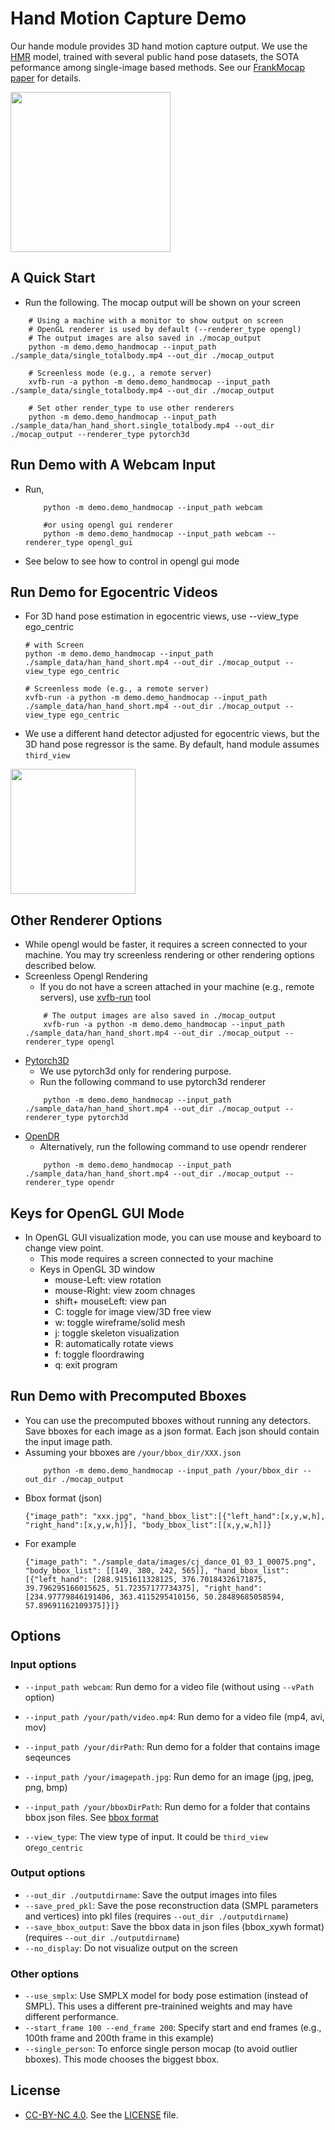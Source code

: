 # Hand Motion Capture Demo

Our hande module provides 3D hand motion capture output. We use the [HMR](https://akanazawa.github.io/hmr/) model, trained with several public hand pose datasets, the SOTA peformance among single-image based methods. See our [FrankMocap paper](https://penincillin.github.io/frank_mocap) for details.

<p>
    <img src="https://github.com/jhugestar/jhugestar.github.io/blob/master/img/frankmocap_hand.gif" height="256">
</p>


## A Quick Start
- Run the following. The mocap output will be shown on your screen
```
    # Using a machine with a monitor to show output on screen
    # OpenGL renderer is used by default (--renderer_type opengl)
    # The output images are also saved in ./mocap_output
    python -m demo.demo_handmocap --input_path ./sample_data/single_totalbody.mp4 --out_dir ./mocap_output

    # Screenless mode (e.g., a remote server)
    xvfb-run -a python -m demo.demo_handmocap --input_path ./sample_data/single_totalbody.mp4 --out_dir ./mocap_output

    # Set other render_type to use other renderers
    python -m demo.demo_handmocap --input_path ./sample_data/han_hand_short.single_totalbody.mp4 --out_dir ./mocap_output --renderer_type pytorch3d
```

## Run Demo with A Webcam Input
- Run,
    ```
        python -m demo.demo_handmocap --input_path webcam

        #or using opengl gui renderer
        python -m demo.demo_handmocap --input_path webcam --renderer_type opengl_gui
    ```
- See below to see how to control in opengl gui mode

## Run Demo for Egocentric Videos
- For 3D hand pose estimation in egocentric views, use --view_type ego_centric
    ```
    # with Screen
    python -m demo.demo_handmocap --input_path ./sample_data/han_hand_short.mp4 --out_dir ./mocap_output --view_type ego_centric

    # Screenless mode (e.g., a remote server)
    xvfb-run -a python -m demo.demo_handmocap --input_path ./sample_data/han_hand_short.mp4 --out_dir ./mocap_output --view_type ego_centric
    ```
- We use a different hand detector adjusted for egocentric views, but the 3D hand pose regressor is the same. By default, hand module assumes ```third_view```
<p>
    <img src="https://github.com/jhugestar/jhugestar.github.io/blob/master/img/frankmotion_egohand.gif" height="200">
</p>

## Other Renderer Options
- While opengl would be faster, it requires a screen connected to your machine. You may try screenless rendering or other rendering options described below.
- Screenless Opengl Rendering
    - If you do not have a screen attached in your machine (e.g., remote servers), use [xvfb-run](http://manpages.ubuntu.com/manpages/trusty/man1/xvfb-run.1.html) tool
    ```
        # The output images are also saved in ./mocap_output
        xvfb-run -a python -m demo.demo_handmocap --input_path ./sample_data/han_hand_short.mp4 --out_dir ./mocap_output --renderer_type opengl
    ```
- [Pytorch3D](https://pytorch3d.org/)
    - We use pytorch3d only for rendering purpose. 
    - Run the following command to use pytorch3d renderer
    ```
        python -m demo.demo_handmocap --input_path ./sample_data/han_hand_short.mp4 --out_dir ./mocap_output --renderer_type pytorch3d
    ```
- [OpenDR](https://github.com/mattloper/opendr/wiki)
    - Alternatively, run the following command to use opendr renderer
    ```
        python -m demo.demo_handmocap --input_path ./sample_data/han_hand_short.mp4 --out_dir ./mocap_output --renderer_type opendr
    ```

## Keys for OpenGL GUI Mode 
- In OpenGL GUI visualization mode, you can use mouse and keyboard to change view point. 
    - This mode requires a screen connected to your machine 
    - Keys in OpenGL 3D window
        - mouse-Left: view rotation
        - mouse-Right: view zoom chnages
        - shift+ mouseLeft: view pan
        - C: toggle for image view/3D free view
        - w: toggle wireframe/solid mesh
        - j: toggle skeleton visualization
        - R: automatically rotate views
        - f: toggle floordrawing
        - q: exit program


## Run Demo with Precomputed Bboxes 
- You can use the precomputed bboxes without running any detectors. Save bboxes for each image as a json format. Each json should contain the input image path.
- Assuming your bboxes are `/your/bbox_dir/XXX.json`
    ```
        python -m demo.demo_handmocap --input_path /your/bbox_dir --out_dir ./mocap_output
    ```
- Bbox format (json)
    ```
    {"image_path": "xxx.jpg", "hand_bbox_list":[{"left_hand":[x,y,w,h], "right_hand":[x,y,w,h]}], "body_bbox_list":[[x,y,w,h]]}
    ```
- For example
    ```
    {"image_path": "./sample_data/images/cj_dance_01_03_1_00075.png", "body_bbox_list": [[149, 380, 242, 565]], "hand_bbox_list": [{"left_hand": [288.9151611328125, 376.70184326171875, 39.796295166015625, 51.72357177734375], "right_hand": [234.97779846191406, 363.4115295410156, 50.28489685058594, 57.89691162109375]}]}
    ```
## Options 
### Input options
- `--input_path webcam`: Run demo for a video file  (without using `--vPath` option)
- `--input_path /your/path/video.mp4`: Run demo for a video file (mp4, avi, mov)
- `--input_path /your/dirPath`: Run demo for a folder that contains image seqeunces
- `--input_path /your/imagepath.jpg`: Run demo for an image (jpg, jpeg, png, bmp)
- `--input_path /your/bboxDirPath`: Run demo for a folder that contains bbox json files. See [bbox format](https://github.com/facebookresearch/eft/blob/master/docs/README_dataformat.md#bbox-format-json)

- `--view_type`: The view type of input. It could be ```third_view``` or```ego_centric```


### Output options
- `--out_dir ./outputdirname`: Save the output images into files
- `--save_pred_pkl`: Save the pose reconstruction data (SMPL parameters and vertices) into pkl files   (requires `--out_dir ./outputdirname`)
- `--save_bbox_output`: Save the bbox data in json files (bbox_xywh format) (requires `--out_dir ./outputdirname`)
- `--no_display`: Do not visualize output on the screen

### Other options
- `--use_smplx`: Use SMPLX model for body pose estimation (instead of SMPL). This uses a different pre-trainined weights and may have different performance.
- `--start_frame 100 --end_frame 200`: Specify start and end frames (e.g., 100th frame and 200th frame in this example)
- `--single_person`: To enforce single person mocap (to avoid outlier bboxes). This mode chooses the biggest bbox. 

## License
- [CC-BY-NC 4.0](https://creativecommons.org/licenses/by-nc/4.0/legalcode). 
See the [LICENSE](LICENSE) file. 

<!-- 

## Installation

### Basic Requirements
- Linux with at least one GPU.
- Python ≥ 3.7
- CUDA >= 10.0
- smplx >= 0.1.21
- PyTorch ≥ 1.4 and torchvision that matches the PyTorch installation.
  You can install them together at [pytorch.org](https://pytorch.org) to make sure of this  
- xvfb-run (for mesh rendering, it can be installed with apt-get)  
- Pytorch-3D: [Install](https://github.com/facebookresearch/pytorch3d/blob/master/INSTALL.md)
- Opendr ```pip install opendr```
- Other 3rd-party package: 
    - ```pip intall -r docs/requirements.txt``

### Download Extra Data
- Run the following script to download pretrained weight and others
    - ```sh scripts/download_data_hand_module.sh```
- The data will be downloaded in ```extra_data/hand_module```

### Setting Third-Party Required Data
- Download SMPLX Model (Neutral model: SMPLX_NEUTRAL.pkl):
    - Download in the original [SMPL-X website](https://smpl-x.is.tue.mpg.de/). You need to register to download the SMPLX data.
    - Put the ```SMPLX_NEUTRAL.pkl`` file in: ./extra_data/smpl/SMPLX_NEUTRAL.pkl

- Installing third-party hand bbox detection tools
    - Detectron-2: [install](https://github.com/facebookresearch/detectron2/blob/master/INSTALL.md)
    - Hand Detector: We use hand detector provided by [100DOH](https://fouheylab.eecs.umich.edu/~dandans/projects/100DOH/download.html). Run following commands to install:
        - ```sh scripts/install_hand_detectors.sh ```
    - 2D Body Pose estimator: Install with the following commands
        - ```sh scripts/install_pose2d.sh```

### FYI, ./extra_data folder hierarchy
- The ./extra_data/ folder should look like:
```
extra_data/
├── hand_module
│   └── mean_mano_params.pkl
│   └── SMPLX_HAND_INFO.pkl
|   └── pretrained_weights
|   |   └── pose_shape_best.pth
│   └── hand_detector
│       └── faster_rcnn_1_8_132028.pth  
│       └── model_0529999.pth
├── body_module
|   └──body_pose_estimator
|       └── checkpoint_iter_370000.pth     
└── smpl
    └── SMPLX_NEUTRAL.pkl
``` -->
